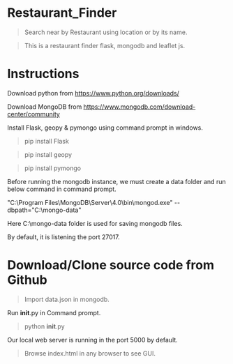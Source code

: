 # Restaurant_Finder

  > Search near by Restaurant using location or by its name.
  
  > This is a restaurant finder flask, mongodb and leaflet js.

# Instructions

Download python from https://www.python.org/downloads/

Download MongoDB from https://www.mongodb.com/download-center/community

Install Flask, geopy & pymongo using command prompt in windows.

 > pip install Flask

 > pip install geopy

 > pip install pymongo

Before running the mongodb instance, we must create a data folder and run below command in command prompt.

"C:\Program Files\MongoDB\Server\4.0\bin\mongod.exe" --dbpath="C:\mongo-data"

Here C:\mongo-data folder is used for saving mongodb files.

By default, it is listening the port 27017.

# Download/Clone source code from Github

  > Import data.json in mongodb.

Run __init__.py in Command prompt.

  > python __init__.py

Our local web server is running in the port 5000 by default.

  > Browse index.html in any browser to see GUI.
